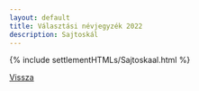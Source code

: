 ```yaml
---
layout: default
title: Választási névjegyzék 2022
description: Sajtoskál
---
```


{% include settlementHTMLs/Sajtoskaal.html %}

[Vissza](../)